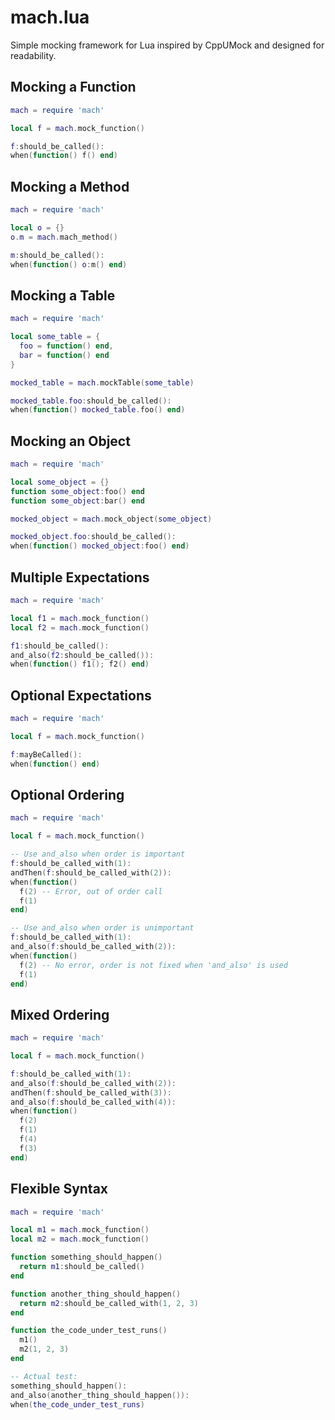 mach.lua
========

Simple mocking framework for Lua inspired by CppUMock and designed for readability.

## Mocking a Function

```lua
mach = require 'mach'

local f = mach.mock_function()

f:should_be_called():
when(function() f() end)
```

## Mocking a Method

```lua
mach = require 'mach'

local o = {}
o.m = mach.mach_method()

m:should_be_called():
when(function() o:m() end)
```

## Mocking a Table

```lua
mach = require 'mach'

local some_table = {
  foo = function() end,
  bar = function() end
}

mocked_table = mach.mockTable(some_table)

mocked_table.foo:should_be_called():
when(function() mocked_table.foo() end)
```

## Mocking an Object

```lua
mach = require 'mach'

local some_object = {}
function some_object:foo() end
function some_object:bar() end

mocked_object = mach.mock_object(some_object)

mocked_object.foo:should_be_called():
when(function() mocked_object:foo() end)
```

## Multiple Expectations

```lua
mach = require 'mach'

local f1 = mach.mock_function()
local f2 = mach.mock_function()

f1:should_be_called():
and_also(f2:should_be_called()):
when(function() f1(); f2() end)
```

## Optional Expectations

```lua
mach = require 'mach'

local f = mach.mock_function()

f:mayBeCalled():
when(function() end)
```

## Optional Ordering

```lua
mach = require 'mach'

local f = mach.mock_function()

-- Use and_also when order is important
f:should_be_called_with(1):
andThen(f:should_be_called_with(2)):
when(function()
  f(2) -- Error, out of order call
  f(1)
end)

-- Use and_also when order is unimportant
f:should_be_called_with(1):
and_also(f:should_be_called_with(2)):
when(function()
  f(2) -- No error, order is not fixed when 'and_also' is used
  f(1)
end)
```

## Mixed Ordering

```lua
mach = require 'mach'

local f = mach.mock_function()

f:should_be_called_with(1):
and_also(f:should_be_called_with(2)):
andThen(f:should_be_called_with(3)):
and_also(f:should_be_called_with(4)):
when(function()
  f(2)
  f(1)
  f(4)
  f(3)
end)
```

## Flexible Syntax

```lua
mach = require 'mach'

local m1 = mach.mock_function()
local m2 = mach.mock_function()

function something_should_happen()
  return m1:should_be_called()
end

function another_thing_should_happen()
  return m2:should_be_called_with(1, 2, 3)
end

function the_code_under_test_runs()
  m1()
  m2(1, 2, 3)
end

-- Actual test:
something_should_happen():
and_also(another_thing_should_happen()):
when(the_code_under_test_runs)
```

